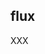 ## flux

XXX

<!-- include: flux-0.command -->

<!-- include: flux-1.command -->

<!-- include: flux-2.command -->
